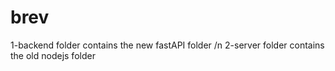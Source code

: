 # brev
1-backend folder contains the new fastAPI folder  /n
2-server folder contains the old nodejs folder
